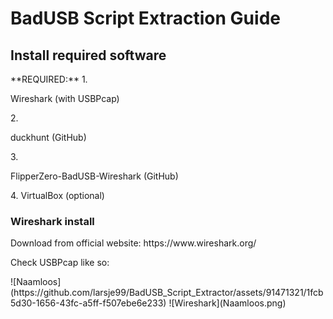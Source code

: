 <h1>BadUSB Script Extraction Guide</h1>
<h2>Install required software</h2>
**REQUIRED:**
1. <p>Wireshark (with USBPcap)</p>
2. <p>duckhunt (GitHub)</p>
3. <p>FlipperZero-BadUSB-Wireshark (GitHub)</p>
4. VirtualBox (optional)
<h3>Wireshark install</h3>
<p>Download from official website: https://www.wireshark.org/</p>
<p>Check USBPcap like so:</p>
![Naamloos](https://github.com/larsje99/BadUSB_Script_Extractor/assets/91471321/1fcb5d30-1656-43fc-a5ff-f507ebe6e233)
![Wireshark](Naamloos.png)
